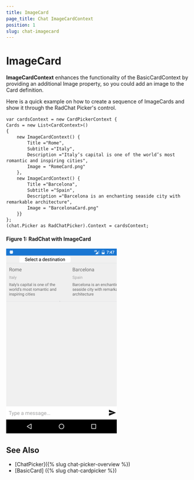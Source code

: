 ```yaml
---
title: ImageCard
page_title: Chat ImageCardContext
position: 1
slug: chat-imagecard
---
```


# ImageCard #

**ImageCardContext** enhances the functionality of the BasicCardContext by providing an additional Image property, so you could add an image to the Card definition. 

Here is a quick example on how to create a sequence of ImageCards and show it through the RadChat Picker's control.

	var cardsContext = new CardPickerContext {
    Cards = new List<CardContext>()
    {
        new ImageCardContext() {
            Title ="Rome",
            Subtitle ="Italy",
            Description ="Italy’s capital is one of the world’s most romantic and inspiring cities",
            Image = "RomeCard.png"
        },
        new ImageCardContext() {
            Title ="Barcelona",
            Subtitle ="Spain",
            Description ="Barcelona is an enchanting seaside city with remarkable architecture",
            Image = "BarcelonaCard.png"
		}}
	};
	(chat.Picker as RadChatPicker).Context = cardsContext;
	
#### Figure 1: RadChat with ImageCard

![CardPicker](images/chat_cardpicker.png)
	
## See Also

- [ChatPicker]({% slug chat-picker-overview %})
- [BasicCard] ({% slug chat-cardpicker %})